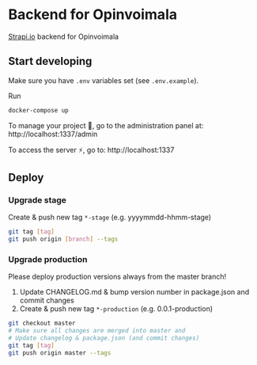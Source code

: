 # Backend for Opinvoimala
[Strapi.io](https://strapi.io/documentation/developer-docs/latest/getting-started/introduction.html) backend for Opinvoimala

## Start developing
Make sure you have `.env` variables set (see `.env.example`).

Run

```sh
docker-compose up
```

To manage your project 🚀, go to the administration panel at:
http://localhost:1337/admin

To access the server ⚡️, go to: 
http://localhost:1337

## Deploy

### Upgrade stage

Create & push new tag `*-stage` (e.g. yyyymmdd-hhmm-stage)

```sh
git tag [tag]
git push origin [branch] --tags
```

### Upgrade production

Please deploy production versions always from the master branch!

1. Update CHANGELOG.md & bump version number in package.json and commit changes
2. Create & push new tag `*-production` (e.g. 0.0.1-production)

```sh
git checkout master
# Make sure all changes are merged into master and
# Update changelog & package.json (and commit changes)
git tag [tag]
git push origin master --tags
```
